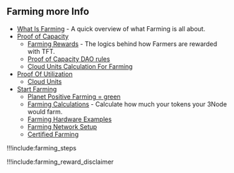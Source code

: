 ## Farming more Info

- [What Is Farming](farming_intro) - A quick overview of what Farming is all about.
- [Proof of Capacity](proof_of_capacity)
  - [Farming Rewards](farming_reward) - The logics behind how Farmers are rewarded with TFT.
  - [Proof of Capacity DAO rules](poc_dao_rules)
  - [Cloud Units Calculation For Farming](resource_units_calc_cloudunits)
- [Proof Of Utilization](proof_of_utilization)
  - [Cloud Units](cloudunits)
- [Start Farming](start_farming)
  - [Planet Positive Farming = green](planet_positive_farming)
  - [Farming Calculations](farming_calculator) - Calculate how much your tokens your 3Node would farm.
  - [Farming Hardware Examples](farming_hardware_overview)
  - [Farming Network Setup](tfgrid_networking)
  - [Certified Farming](certified_farming)

!!!include:farming_steps

!!!include:farming_reward_disclaimer
